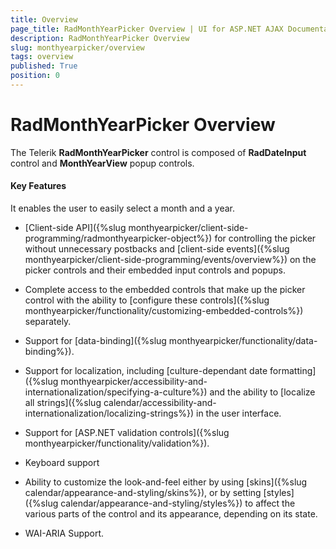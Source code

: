 ```yaml
---
title: Overview
page_title: RadMonthYearPicker Overview | UI for ASP.NET AJAX Documentation
description: RadMonthYearPicker Overview
slug: monthyearpicker/overview
tags: overview
published: True
position: 0
---
```


# RadMonthYearPicker Overview


The Telerik **RadMonthYearPicker** control is composed of **RadDateInput** control and **MonthYearView** popup controls. 

#### Key Features

It enables the user to easily select a month and a year.

* [Client-side API]({%slug monthyearpicker/client-side-programming/radmonthyearpicker-object%}) for controlling the picker without unnecessary postbacks and [client-side events]({%slug monthyearpicker/client-side-programming/events/overview%}) on the picker controls and their embedded input controls and popups.

* Complete access to the embedded controls that make up the picker control with the ability to [configure these controls]({%slug monthyearpicker/functionality/customizing-embedded-controls%}) separately.

* Support for [data-binding]({%slug monthyearpicker/functionality/data-binding%}).

* Support for localization, including [culture-dependant date formatting]({%slug monthyearpicker/accessibility-and-internationalization/specifying-a-culture%}) and the ability to [localize all strings]({%slug calendar/accessibility-and-internationalization/localizing-strings%}) in the user interface.

* Support for [ASP.NET validation controls]({%slug monthyearpicker/functionality/validation%}).

* Keyboard support

* Ability to customize the look-and-feel either by using [skins]({%slug calendar/appearance-and-styling/skins%}), or by setting [styles]({%slug calendar/appearance-and-styling/styles%}) to affect the various parts of the control and its appearance, depending on its state.

* WAI-ARIA Support.


